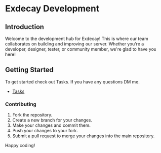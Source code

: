 # Exdecay Development

## Introduction

Welcome to the development hub for Exdecay! This is where our team collaborates on building and improving our server. Whether you're a developer, designer, tester, or community member, we're glad to have you here!

## Getting Started

To get started check out Tasks. If you have any questions DM me.

- [Tasks](URL "Title Text")
 

### Contributing

1. Fork the repository.
2. Create a new branch for your changes.
3. Make your changes and commit them.
4. Push your changes to your fork.
5. Submit a pull request to merge your changes into the main repository.

Happy coding!

